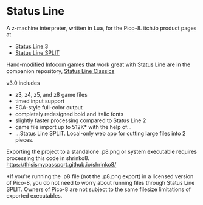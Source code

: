 # Status Line
A z-machine interpreter, written in Lua, for the Pico-8. 
itch.io product pages at
- [Status Line 3](https://christopherdrum.itch.io/statusline)
- [Status Line SPLIT](https://christopherdrum.itch.io/statusline-split)

Hand-modified Infocom games that work great with Status Line are in the companion repository, [Status Line Classics](https://github.com/ChristopherDrum/status-line-classics)

v3.0 includes 
- z3, z4, z5, and z8 game files
- timed input support
- EGA-style full-color output
- completely redesigned bold and italic fonts
- slightly faster processing compared to Status Line 2
- game file import up to 512K* with the help of...
- ...Status Line SPLIT. Local-only web app for cutting large files into 2 pieces.

Exporting the project to a standalone .p8.png or system executable requires processing this code in shrinko8.
https://thisismypassport.github.io/shrinko8/

*If you're running the .p8 file (not the .p8.png export) in a licensed version of Pico-8, you do not need to worry about running files through Status Line SPLIT. Owners of Pico-8 are not subject to the same filesize limitations of exported executables.
